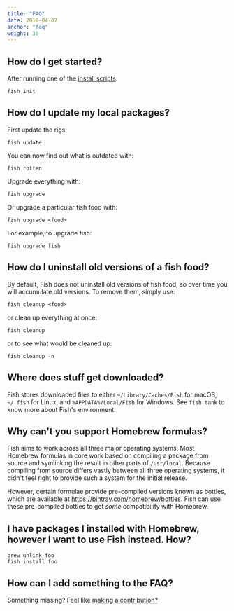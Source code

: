 ```yaml
---
title: "FAQ"
date: 2018-04-07
anchor: "faq"
weight: 30
---
```


## How do I get started?

After running one of the [install scripts](#install):

```
fish init
```

## How do I update my local packages?

First update the rigs:

```
fish update
```

You can now find out what is outdated with:

```
fish rotten
```

Upgrade everything with:

```
fish upgrade
```

Or upgrade a particular fish food with:

```
fish upgrade <food>
```

For example, to upgrade fish:

```
fish upgrade fish
```

## How do I uninstall old versions of a fish food?

By default, Fish does not uninstall old versions of fish food, so over time you will accumulate old
versions. To remove them, simply use:

```
fish cleanup <food>
```

or clean up everything at once:

```
fish cleanup
```

or to see what would be cleaned up:

```
fish cleanup -n
```

## Where does stuff get downloaded?

Fish stores downloaded files to either `~/Library/Caches/Fish` for macOS, `~/.fish` for Linux, and
`%APPDATA%/Local/Fish` for Windows. See `fish tank` to know more about Fish's environment.

## Why can't you support Homebrew formulas?

Fish aims to work across all three major operating systems. Most Homebrew formulas in core work
based on compiling a package from source and symlinking the result in other parts of `/usr/local`.
Because compiling from source differs vastly between all three operating systems, it didn't feel
right to provide such a system for the initial release.

However, certain formulae provide pre-compiled versions known as bottles, which are available at
https://bintray.com/homebrew/bottles. Fish can use these pre-compiled bottles to get *some*
compatibility with Homebrew.

## I have packages I installed with Homebrew, however I want to use Fish instead. How?

```
brew unlink foo
fish install foo
```

## How can I add something to the FAQ?

Something missing? Feel like [making a contribution?](https://github.com/fishworks/gofi.sh)
